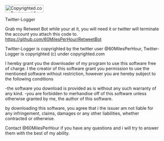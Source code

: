 <a class="copyrighted-badge" title="Copyrighted.com Registered &amp; Protected" target="_blank" href="https://www.copyrighted.com/work/SDN9EdkW1uqttNJe"><img alt="Copyrighted.com Registered &amp; Protected" border="0" width="125" height="25" srcset="https://static.copyrighted.com/badges/125x25/05_2_2x.png 2x" src="https://static.copyrighted.com/badges/125x25/05_2.png" /></a>

Twitter-Logger

Grab my Retweet Bot while your at it, you will need it or twitter will terminate the account you attach this code to.
https://github.com/60MilesPerHour/RetweetBot

Twitter-Logger is copyrighted by the twitter user @60MilesPerHour, Twitter-Logger is copyrighted (c) under copyrighted.com

I hereby grant you the downloader of my program to use this software free of charge. I the creator of this software grant you permission to use the mentioned software without restriction, however you are hereby subject to the following conditions

-the software you download is provided as is without any such warranty of any kind. -you are forbidden to merhandise off of this software unless otherwise granted by me, the author of this software.

by downloading this software, you agree that i the issuer am not liable for any infringement, claims, damages or any other liabilities, whether contracted or otherwise.

Contact @60MilesPerHour if you have any questions and i will try to answer them with the best of my ability.
